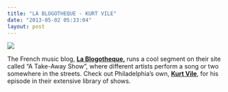 ```yaml
---
title: "LA BLOGOTHEQUE - KURT VILE"
date: "2013-05-02 05:33:04"
layout: post
---
```


<p><a href="http://www.blogotheque.net/2011/11/14/kurt-vile/"><img src="http://media.tumblr.com/3d2df6fbf1f1d7045f14efc9c67c400d/tumblr_inline_mm5oq61x1c1qz4rgp.png"/></a></p>

<p>The French music blog, <strong><a href="http://www.blogotheque.net/2011/11/14/kurt-vile/">La Blogotheque</a>, </strong>runs a cool segment on their site called &#8220;A Take-Away Show&#8221;, where different artists perform a song or two somewhere in the streets. Check out Philadelphia&#8217;s own, <strong><a href="http://kurtvile.com/">Kurt Vile</a></strong>, for his episode in their extensive library of shows. </p>
